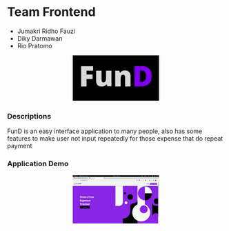 # Team Frontend
- Jumakri Ridho Fauzi
- Diky Darmawan
- Rio Pratomo

<p align="center"><img src="./src/assets/img/logo/logo.png" width="200"></p>

### Descriptions

FunD is an easy interface application to many people, also has some features to make user not input repeatedly for those expense that do repeat payment

### Application Demo

<p align="center"><img src="./src/assets/img/demo/FE-DEMO.gif" width="200"></p>

